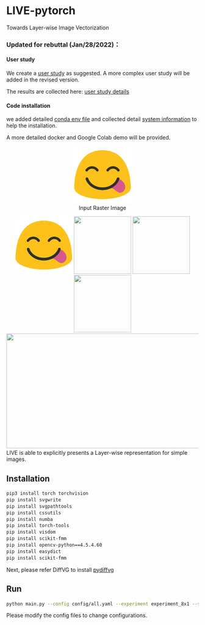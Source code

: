 # LIVE-pytorch
Towards Layer-wise Image Vectorization

### Updated for rebuttal (Jan/28/2022)： 
#### User study
We create a [user study](https://wj.qq.com/s2/9665341/19ed) as suggested. A more complex user study will be added in the revised version.

The results are collected here: [user study details](user_study_state.csv)

#### Code installation

we added  detailed [conda env file](env.yml) and collected detail [system information](system_info.txt) to help the installation.

A more detailed docker and Google Colab demo will be provided.

<div align="center">
    <figure>
        <img src="images/smile.png" width="150px" height="150px">
        <figcaption>Input Raster Image</figcaption>
    </figure>
    <img src="images/smile.png" width="150px" height="150px">
    <img src="images/out_diffvg4.gif" width="150px" height="150px">
    <img src="images/out_diffvg256.gif" width="150px" height="150px">
    <img src="images/live-smile.gif" width="150px" height="150px">
</div>

<div align="center">
  <img src="example.png" width="650px" height="300px">
</div>
LIVE is able to explicitly presents a Layer-wise representation for simple images. 

## Installation
```bash
pip3 install torch torchvision
pip install svgwrite
pip install svgpathtools
pip install cssutils
pip install numba
pip install torch-tools
pip install visdom
pip install scikit-fmm
pip install opencv-python==4.5.4.60 
pip install easydict
pip install scikit-fmm

```
Next, please refer DiffVG to install [pydiffvg](https://github.com/BachiLi/diffvg)


## Run
```bash
python main.py --config config/all.yaml --experiment experiment_8x1 --signature demo1 --target data/demo1.png
```
Please modify the config files to change configurations.
